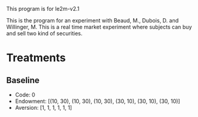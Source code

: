 This program is for le2m-v2.1

This is the program for an experiment with Beaud, M., Dubois, D. and Willinger, M.
This is a real time market experiment where subjects can buy and sell two kind of securities.

# Treatments
## Baseline

- Code: 0
- Endowment: [(10, 30), (10, 30), (10, 30), (30, 10), (30, 10), (30, 10)]
- Aversion: [1, 1, 1, 1, 1, 1]